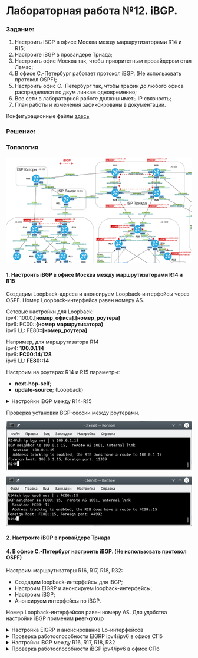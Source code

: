 # Лабораторная работа №12. iBGP.

### Задание:

1. Настроить iBGP в офисе Москва между маршрутизаторами R14 и R15;
2. Настроите iBGP в провайдере Триада;
3. Настроить офис Москва так, чтобы приоритетным провайдером стал Ламас;
4. В офисе С.-Петербург работает протокол iBGP. (Не использовать протокол OSPF);
5. Настроить офис С.-Петербург так, чтобы трафик до любого офиса распределялся по двум линкам одновременно;
6. Все сети в лабораторной работе должны иметь IP связность;
7. План работы и изменения зафиксированы в документации.

Конфигурационные файлы [здесь](config/)

### Решение:


### Топология

![network](network.png)

#### 1. Настроить iBGP в офисе Москва между маршрутизаторами R14 и R15

Создадим Loopback-адреса и анонсируем Loopback-интерфейсы через OSPF. Номер Loopback-интерфейса равен номеру AS.

Сетевые настройки для Loopback:\
ipv4: 100.0.__[номер_офиса]__.__[номер_роутера]__ \
ipv6: FC00::__{номер маршрутизатора}__\
ipv6 LL: FE80::__[номер_роутера]__

Например, для маршрутизатора R14\
ipv4: __100.0.1.14__\
ipv6: __FC00:14/128__\
ipv6 LL: __FE80::14__

Настроим на роутерах R14 и R15 параметры:
   - __next-hop-self__;
   - __update-source__; (Loopback)


<details>
 <summary>Настройки iBGP между R14-R15</summary>

``` bash
#################
# Настройки R14 #
#################

conf t

interface Loopback1001
 ip address 100.0.1.14 255.255.255.255
 ipv6 enable
 ipv6 address FC00::14/128
 ipv6 address FE80::14 link-local
 ipv6 ospf 1 area 0
 

router bgp 1001
 neighbor 100.0.1.15 remote-as 1001
 neighbor 100.0.1.15 update-source Loopback1001
 neighbor 100.0.1.15 next-hop-self
 neighbor FC00::15 remote-as 1001
 neighbor FC00::15 update-source Loopback1001
 neighbor FC00::15 next-hop-self

address-family ipv4
 neighbor 100.0.1.15 activate
 no neighbor FC00::15 activate
 
address-family ipv6
 no neighbor 100.0.1.15 activate
 neighbor FC00::15 activate

# Анонсируем loopback1001-интерфейс в OSPF и запретим его анонс через внешний интерфейс
# Политика по-умолчанию passive-interface default

router ospf 1
 network 100.0.1.14 0.0.0.0 area 0

#################
# Настройки R15 #
#################

conf t

interface Loopback1001
 ip address 100.0.1.15 255.255.255.255
 ipv6 enable
 ipv6 address FC00::15/128
 ipv6 address FE80::15 link-local
 ipv6 ospf 1 area 0

router bgp 1001
 neighbor 100.0.1.14 remote-as 1001
 neighbor 100.0.1.14 update-source Loopback1001
 neighbor 100.0.1.14 next-hop-self
 neighbor FC00::14 remote-as 1001
 neighbor FC00::14 update-source Loopback1001
 neighbor FC00::14 next-hop-self

address-family ipv4
 neighbor 100.0.1.14 activate
 no neighbor FC00::14 activate
 
address-family ipv6
 no neighbor 100.0.1.14 activate
 neighbor FC00::14 activate

# Анонсируем loopback1001-интерфейс в OSPF и запретим его анонс через внешний интерфейс
# Политика по-умолчанию passive-interface default

router ospf 1
 network 100.0.1.15 0.0.0.0 area 0
 
```
</details>

Проверка установки BGP-сессии между роутерами.

![iBGP_ipv4_R14-R15](iBGP_ipv4_R14-R15.png)

![iBGP_ipv6_R14-R15](iBGP_ipv6_R14-R15.png)


#### 2. Настроите iBGP в провайдере Триада




#### 4. В офисе С.-Петербург настроить iBGP. (Не использовать протокол OSPF)

Настроим маршрутизаторы R16, R17, R18, R32:
- Создадим loopback-интерфейсы для iBGP;
- Настроим EIGRP и анонсируем loopback-интерфейсы;
- Настроим iBGP;
- Анонсируем интерфейсы по iBGP.

Номер Loopback-интерфейсов равен номеру AS.
Для удобства настройки iBGP применим __peer-group__

<details>
 <summary>Настройка EIGRP и анонсирование Lo-интерфейсов</summary>

``` bash
#############
# EIGRP R17 #
#############

conf t
ipv6 unicast-routing
ipv6 router eigrp 1
 eigrp router-id 0.0.2.17
 passive-interface default
 no passive-interface e0/1
 no shutdown
end

conf t
interface Loopback2042
 ip address 100.0.2.17 255.255.255.255
 ipv6 enable
 ipv6 address FC00::17/128
 ipv6 address FE80::17 link-local
 ipv6 eigrp 1
end
 
conf t
ipv6 unicast-routing
ipv6 router eigrp 1
 eigrp router-id 0.0.2.17
 passive-interface default
 no passive-interface e0/1
 no shutdown
end
 
conf t
router eigrp 1
 eigrp router-id 0.0.2.17
 network 100.0.2.17 0.0.0.0
   
 passive-interface default
 no passive-interface e0/1

end

conf t
 int range e0/0-2
 ipv6 eigrp 1
end

#############
# EIGRP R18 #
#############

conf t
ipv6 unicast-routing
ipv6 router eigrp 1
 eigrp router-id 0.0.2.18
 passive-interface default
 no passive-interface e0/1
 no passive-interface e0/0
 no shutdown
end

conf t
interface Loopback2042
 ip address 100.0.2.18 255.255.255.255
 ipv6 enable
 ipv6 address FC00::18/128
 ipv6 address FE80::18 link-local
 ipv6 eigrp 1
end

conf t
ipv6 unicast-routing
ipv6 router eigrp 1
 eigrp router-id 0.0.2.18
 passive-interface default
 no passive-interface e0/1
 no passive-interface e0/0
 no shutdown
end
conf t
router eigrp 1
 eigrp router-id 0.0.2.18
 network 100.0.2.18 0.0.0.0
  
 passive-interface default
 no passive-interface e0/1
 no passive-interface e0/0
end

conf t
 int range e0/0-3
 ipv6 eigrp 1
end
 
#############
# EIGRP R16 #
#############

conf t
ipv6 unicast-routing
ipv6 router eigrp 1
 eigrp router-id 0.0.2.16
 passive-interface default
 no passive-interface e0/1
 no shutdown
end

conf t
interface Loopback2042
 ip address 100.0.2.16 255.255.255.255
 ipv6 enable
 ipv6 address FC00::16/128
 ipv6 address FE80::16 link-local
 ipv6 eigrp 1
end
 
conf t
ipv6 unicast-routing
ipv6 router eigrp 1
 eigrp router-id 0.0.2.16
 passive-interface default
 no passive-interface e0/1
 no passive-interface e0/3
 no shutdown

conf t
router eigrp 1
 eigrp router-id 0.0.2.16
 network 100.0.2.16 0.0.0.0
  
 passive-interface default
 no passive-interface e0/1
 no passive-interface e0/3
end

conf t
 int range e0/0-3
 ipv6 eigrp 1
end
 
#############
# EIGRP R32 #
#############

conf t
ipv6 unicast-routing
ipv6 router eigrp 1
 eigrp router-id 0.0.2.32
 passive-interface default
 no passive-interface e0/0
 no shutdown

conf t
interface Loopback2042
 ip address 100.0.2.32 255.255.255.255
 ipv6 enable
 ipv6 address FC00::32/128
 ipv6 address FE80::32 link-local
 ipv6 eigrp 1
end

conf t
ipv6 unicast-routing
ipv6 router eigrp 1
 eigrp router-id 0.0.2.32
 passive-interface default
 no passive-interface e0/0
 no shutdown

conf t
router eigrp 1
 eigrp router-id 0.0.2.32
 network 100.0.2.32 0.0.0.0
  
 passive-interface default
 no passive-interface e0/0
 end
 
 conf t
 int range e0/0
 ipv6 eigrp 1
end

```
</details>

<details>
 <summary>Проверка работоспособности EIGRP ipv4/ipv6 в офисе СПб</summary>

__Доступность Lo-интерфейсов между собой__


![ping_Lo_Spb](ping_Lo_Spb.png)

__Таблица роутинга ipv4 на R17__ 
```bash

R17#sh ip route eigrp

Gateway of last resort is not set

      10.0.0.0/8 is variably subnetted, 8 subnets, 3 masks
D        10.10.12.0/24 [90/307200] via 10.10.10.18, 01:07:57, Ethernet0/1
D        10.10.13.0/24 [90/332800] via 10.10.10.18, 01:05:15, Ethernet0/1
      82.0.0.0/27 is subnetted, 1 subnets
D        82.208.114.0 [90/307200] via 10.10.10.18, 01:07:51, Ethernet0/1
      87.0.0.0/27 is subnetted, 1 subnets
D        87.250.250.0 [90/307200] via 10.10.10.18, 01:07:51, Ethernet0/1
      100.0.0.0/32 is subnetted, 4 subnets
D        100.0.2.16 [90/435200] via 10.10.10.18, 01:05:15, Ethernet0/1
D        100.0.2.18 [90/409600] via 10.10.10.18, 01:13:14, Ethernet0/1
D        100.0.2.32 [90/460800] via 10.10.10.18, 00:41:04, Ethernet0/1
```

__Таблица роутинга ipv6 на R17__ 
```bash
R17#sh ipv6 route eigrp

D   2001:FFCC:2000:1618::/64 [90/307200]
     via FE80::18, Ethernet0/1
D   2001:FFCC:2000:1632::/64 [90/332800]
     via FE80::18, Ethernet0/1
D   2001:FFCC:2000:1824::/64 [90/307200]
     via FE80::18, Ethernet0/1
D   2001:FFCC:2000:1826::/64 [90/307200]
     via FE80::18, Ethernet0/1
D   FC00::18/128 [90/409600]
     via FE80::18, Ethernet0/1
D   FC00::32/128 [90/460800]
     via FE80::18, Ethernet0/1

```

 </details>

<details>
 <summary>Настройки iBGP между R16, R17, R18, R32</summary>

 ``` bash
#################
# Настройки R18 #
#################

conf t

router bgp 2042
 neighbor AS2042 peer-group
 neighbor AS2042 remote-as 2042
 neighbor AS2042 update-source Loopback2042
 neighbor AS2042 next-hop-self
 
 neighbor AS2042-6 peer-group
 neighbor AS2042-6 remote-as 2042
 neighbor AS2042-6 update-source Loopback2042
 neighbor AS2042-6 next-hop-self
 
 neighbor 100.0.2.17 peer-group AS2042 
 neighbor 100.0.2.16 peer-group AS2042
 neighbor 100.0.2.32 peer-group AS2042
 neighbor FC00::17 peer-group AS2042-6 
 neighbor FC00::16 peer-group AS2042-6
 neighbor FC00::32 peer-group AS2042-6
 
address-family ipv4
 neighbor 100.0.2.17 activate 
 neighbor 100.0.2.16 activate
 neighbor 100.0.2.32 activate
 no neighbor FC00::17 activate 
 no neighbor FC00::16 activate
 no neighbor FC00::32 activate
 
address-family ipv6
 no neighbor 100.0.2.17 activate 
 no neighbor 100.0.2.16 activate
 no neighbor 100.0.2.32 activate
 neighbor FC00::17 activate 
 neighbor FC00::16 activate
 neighbor FC00::32 activate


#################
# Настройки R17 #
#################

conf t


router bgp 2042
 neighbor AS2042 peer-group
 neighbor AS2042 remote-as 2042
 neighbor AS2042 update-source Loopback2042
 neighbor AS2042 next-hop-self
 
 neighbor AS2042-6 peer-group
 neighbor AS2042-6 remote-as 2042
 neighbor AS2042-6 update-source Loopback2042
 neighbor AS2042-6 next-hop-self
 
 
 neighbor 100.0.2.18 peer-group AS2042 
 neighbor 100.0.2.16 peer-group AS2042
 neighbor 100.0.2.32 peer-group AS2042
 neighbor FC00::18 peer-group AS2042-6 
 neighbor FC00::16 peer-group AS2042-6
 neighbor FC00::32 peer-group AS2042-6
 
address-family ipv4
 neighbor 100.0.2.18 activate 
 neighbor 100.0.2.16 activate
 neighbor 100.0.2.32 activate
 no neighbor FC00::18 activate 
 no neighbor FC00::16 activate
 no neighbor FC00::32 activate
 
address-family ipv6
 no neighbor 100.0.2.18 activate 
 no neighbor 100.0.2.16 activate
 no neighbor 100.0.2.32 activate
 neighbor FC00::18 activate 
 neighbor FC00::16 activate
 neighbor FC00::32 activate
 
#################
# Настройки R16 #
#################

conf t

router bgp 2042
 neighbor AS2042 peer-group
 neighbor AS2042 remote-as 2042
 neighbor AS2042 update-source Loopback2042
 neighbor AS2042 next-hop-self
 
 neighbor AS2042-6 peer-group
 neighbor AS2042-6 remote-as 2042
 neighbor AS2042-6 update-source Loopback2042
 neighbor AS2042-6 next-hop-self
 
 neighbor 100.0.2.18 peer-group AS2042 
 neighbor 100.0.2.17 peer-group AS2042
 neighbor 100.0.2.32 peer-group AS2042
 neighbor FC00::18 peer-group AS2042-6
 neighbor FC00::17 peer-group AS2042-6
 neighbor FC00::32 peer-group AS2042-6
 
address-family ipv4
 neighbor 100.0.2.18 activate 
 neighbor 100.0.2.17 activate
 neighbor 100.0.2.32 activate
 no neighbor FC00::18 activate 
 no neighbor FC00::17 activate
 no neighbor FC00::32 activate
 
address-family ipv6
 no neighbor 100.0.2.18 activate 
 no neighbor 100.0.2.17 activate
 no neighbor 100.0.2.32 activate
 neighbor FC00::18 activate 
 neighbor FC00::17 activate
 neighbor FC00::32 activate

 
#################
# Настройки R32 #
#################

conf t

router bgp 2042
 neighbor AS2042 peer-group
 neighbor AS2042 remote-as 2042
 neighbor AS2042 update-source Loopback2042
 neighbor AS2042 next-hop-self
 
 neighbor AS2042-6 peer-group
 neighbor AS2042-6 remote-as 2042
 neighbor AS2042-6 update-source Loopback2042
 neighbor AS2042-6 next-hop-self
 
 neighbor 100.0.2.18 peer-group AS2042 
 neighbor 100.0.2.17 peer-group AS2042
 neighbor 100.0.2.16 peer-group AS2042
 neighbor FC00::18 peer-group AS2042-6 
 neighbor FC00::17 peer-group AS2042-6
 neighbor FC00::16 peer-group AS2042-6
 
address-family ipv4
 neighbor 100.0.2.18 activate 
 neighbor 100.0.2.17 activate
 neighbor 100.0.2.16 activate
 no neighbor FC00::18 activate 
 no neighbor FC00::17 activate
 no neighbor FC00::16 activate
 
address-family ipv6
 no neighbor 100.0.2.18 activate 
 no neighbor 100.0.2.17 activate
 no neighbor 100.0.2.16 activate
 neighbor FC00::18 activate 
 neighbor FC00::17 activate
 neighbor FC00::16 activate


 ```
</details>


<details>
 <summary>Проверка работоспособности iBGP ipv4/ipv6 в офисе СПб</summary>

Таблица маршрутов iBGP ipv4 [R17]

``` bash
R17#sh ip route bgp

Gateway of last resort is not set

      83.0.0.0/28 is subnetted, 3 subnets
B        83.239.45.16 [200/0] via 100.0.2.18, 00:04:46
B        83.239.45.32 [200/0] via 100.0.2.18, 00:04:46
B        83.239.45.48 [200/0] via 100.0.2.18, 00:04:40
      178.248.0.0/29 is subnetted, 1 subnets
B        178.248.237.48 [200/0] via 100.0.2.18, 00:04:40

```

Таблица маршрутов iBGP ipv6 [R17]

``` bash
R17#sh ipv6 route bgp

B   2001:FFCC:3000:2628::/64 [200/0]
     via 2001:FFCC:2000:1826::26
B   2001:FFCC:7000:2124::/64 [200/0]
     via 2001:FFCC:2000:1824::24
B   2001:FFCC:8000:2324::/64 [200/0]
     via 2001:FFCC:2000:1824::24
B   2001:FFCC:8000:2426::/64 [200/0]
     via 2001:FFCC:2000:1826::26
B   2001:FFCC:8000:2526::/64 [200/0]
     via 2001:FFCC:2000:1826::26

```

</details>